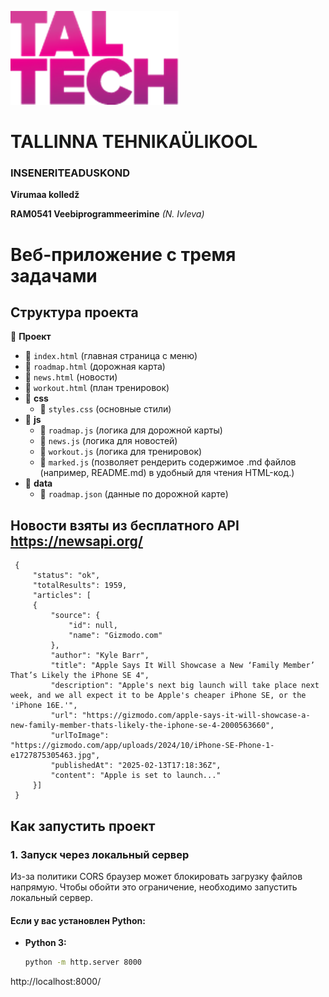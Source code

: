 ![TalTech Logo](images/tal-tech.png)

# TALLINNA TEHNIKAÜLIKOOL

### INSENERITEADUSKOND

**Virumaa kolledž**

**RAM0541 Veebiprogrammeerimine** _(N. Ivleva)_

# Веб-приложение с тремя задачами

## Структура проекта

📂 **Проект**

-   📄 `index.html` (главная страница с меню)
-   📄 `roadmap.html` (дорожная карта)
-   📄 `news.html` (новости)
-   📄 `workout.html` (план тренировок)
-   📂 **css**
    -   📄 `styles.css` (основные стили)
-   📂 **js**
    -   📄 `roadmap.js` (логика для дорожной карты)
    -   📄 `news.js` (логика для новостей)
    -   📄 `workout.js` (логика для тренировок)
    -   📄 `marked.js` (позволяет рендерить содержимое .md файлов (например, README.md) в удобный для чтения HTML-код.)
-   📂 **data**
    -   📄 `roadmap.json` (данные по дорожной карте)

## Новости взяты из бесплатного API https://newsapi.org/

     {
         "status": "ok",
         "totalResults": 1959,
         "articles": [
         {
             "source": {
                 "id": null,
                 "name": "Gizmodo.com"
             },
             "author": "Kyle Barr",
             "title": "Apple Says It Will Showcase a New ‘Family Member’ That’s Likely the iPhone SE 4",
             "description": "Apple's next big launch will take place next week, and we all expect it to be Apple's cheaper iPhone SE, or the 'iPhone 16E.'",
             "url": "https://gizmodo.com/apple-says-it-will-showcase-a-new-family-member-thats-likely-the-iphone-se-4-2000563660",
             "urlToImage": "https://gizmodo.com/app/uploads/2024/10/iPhone-SE-Phone-1-e1727875305463.jpg",
             "publishedAt": "2025-02-13T17:18:36Z",
             "content": "Apple is set to launch..."
         }]
     }

## Как запустить проект

### 1. Запуск через локальный сервер

Из-за политики CORS браузер может блокировать загрузку файлов напрямую. Чтобы обойти это ограничение, необходимо запустить локальный сервер.

#### Если у вас установлен Python:

-   **Python 3:**
    ```sh
    python -m http.server 8000
    ```

http://localhost:8000/
